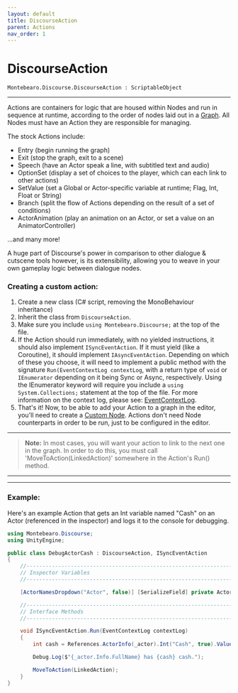 ```yaml
---
layout: default
title: DiscourseAction
parent: Actions
nav_order: 1
---
```


# DiscourseAction

```
Montebearo.Discourse.DiscourseAction : ScriptableObject
```
---

Actions are containers for logic that are housed within Nodes and run in sequence at runtime, according to the order of nodes laid out in a [Graph](../../Key-Assets/graph.md). All Nodes must have an Action they are responsible for managing.

The stock Actions include:

- Entry (begin running the graph)
- Exit (stop the graph, exit to a scene)
- Speech (have an Actor speak a line, with subtitled text and audio)
- OptionSet (display a set of choices to the player, which can each link to other actions)
- SetValue (set a Global or Actor-specific variable at runtime; Flag, Int, Float or String)
- Branch (split the flow of Actions depending on the result of a set of conditions)
- ActorAnimation (play an animation on an Actor, or set a value on an AnimatorController)

...and many more!


A huge part of Discourse's power in comparison to other dialogue & cutscene tools however, is its extensibility, allowing you to weave in your own gameplay logic between dialogue nodes.


### Creating a custom action:

1. Create a new class (C# script, removing the MonoBehaviour inheritance)
2. Inherit the class from `DiscourseAction`.
3. Make sure you include `using Montebearo.Discourse;` at the top of the file.
4. If the Action should run immediately, with no yielded instructions, it should also implement `ISyncEventAction`. If it must yield (like a Coroutine), it should implement `IAsyncEventAction`. Depending on which of these you choose, it will need to implement a public method with the signature `Run(EventContextLog contextLog`, with a return type of `void` or `IEnumerator` depending on it being Sync or Async, respectively. Using the IEnumerator keyword will require you include a `using System.Collections;` statement at the top of the file. For more information on the context log, please see: [EventContextLog](../State-Machine/event-context-log.md).
6. That's it! Now, to be able to add your Action to a graph in the editor, you'll need to create a [Custom Node](../../Editor/custom-nodes.md). Actions don't need Node counterparts in order to be run, just to be configured in the editor.

---

> **Note:** In most cases, you will want your action to link to the next one in the graph. In order to do this, you must call 'MoveToAction(LinkedAction)' somewhere in the Action's Run() method.

---


---

### Example:

Here's an example Action that gets an Int variable named "Cash" on an Actor (referenced in the inspector) and logs it to the console for debugging.

```c#
using Montebearo.Discourse;
using UnityEngine;

public class DebugActorCash : DiscourseAction, ISyncEventAction
{
    //-----------------------------------------------------------------------------------------
    // Inspector Variables
    //-----------------------------------------------------------------------------------------

    [ActorNamesDropdown("Actor", false)] [SerializeField] private ActorReference _actor = null;

    //-----------------------------------------------------------------------------------------
    // Interface Methods
    //-----------------------------------------------------------------------------------------

    void ISyncEventAction.Run(EventContextLog contextLog)
    {
        int cash = References.ActorInfo(_actor).Int("Cash", true).Value;

        Debug.Log($"{_actor.Info.FullName} has {cash} cash.");

        MoveToAction(LinkedAction);
    }
}

```
